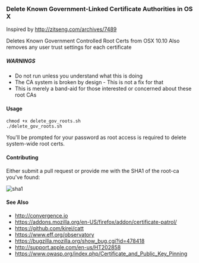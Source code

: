 ### Delete Known Government-Linked Certificate Authorities in OS X

Inspired by http://zitseng.com/archives/7489

Deletes Known Government Controlled Root Certs from OSX 10.10
Also removes any user trust settings for each certificate

##### WARNINGS

* Do not run unless you understand what this is doing
* The CA system is broken by design - This is not a fix for that
* This is merely a band-aid for those interested or concerned about these root CAs

#### Usage

```
chmod +x delete_gov_roots.sh
./delete_gov_roots.sh
```

You'll be prompted for your password as root access is required to delete system-wide root certs.

#### Contributing

Either submit a pull request or provide me with the SHA1 of the root-ca you've found:

![sha1](https://cloud.githubusercontent.com/assets/862951/6326428/a261ae24-bba5-11e4-9f69-5aeb36257077.png)


#### See Also

* http://convergence.io
* https://addons.mozilla.org/en-US/firefox/addon/certificate-patrol/
* https://github.com/kirei/catt
* https://www.eff.org/observatory
* https://bugzilla.mozilla.org/show_bug.cgi?id=478418
* http://support.apple.com/en-us/HT202858
* https://www.owasp.org/index.php/Certificate_and_Public_Key_Pinning
